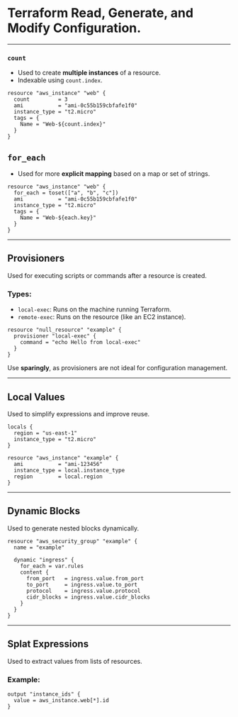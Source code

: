 
# Terraform Read, Generate, and Modify Configuration.

---

### `count`
- Used to create **multiple instances** of a resource.
- Indexable using `count.index`.

```hcl
resource "aws_instance" "web" {
  count         = 3
  ami           = "ami-0c55b159cbfafe1f0"
  instance_type = "t2.micro"
  tags = {
    Name = "Web-${count.index}"
  }
}
```

## `for_each`
- Used for more **explicit mapping** based on a map or set of strings.

```hcl
resource "aws_instance" "web" {
  for_each = toset(["a", "b", "c"])
  ami           = "ami-0c55b159cbfafe1f0"
  instance_type = "t2.micro"
  tags = {
    Name = "Web-${each.key}"
  }
}
```
---

## Provisioners

Used for executing scripts or commands after a resource is created.

### Types:
- `local-exec`: Runs on the machine running Terraform.
- `remote-exec`: Runs on the resource (like an EC2 instance).

```hcl
resource "null_resource" "example" {
  provisioner "local-exec" {
    command = "echo Hello from local-exec"
  }
}
```

Use **sparingly**, as provisioners are not ideal for configuration management.

---


## Local Values

Used to simplify expressions and improve reuse.

```hcl
locals {
  region = "us-east-1"
  instance_type = "t2.micro"
}

resource "aws_instance" "example" {
  ami           = "ami-123456"
  instance_type = local.instance_type
  region        = local.region
}
```

---

## Dynamic Blocks

Used to generate nested blocks dynamically.

```hcl
resource "aws_security_group" "example" {
  name = "example"

  dynamic "ingress" {
    for_each = var.rules
    content {
      from_port   = ingress.value.from_port
      to_port     = ingress.value.to_port
      protocol    = ingress.value.protocol
      cidr_blocks = ingress.value.cidr_blocks
    }
  }
}
```

---

## Splat Expressions

Used to extract values from lists of resources.

### Example:

```hcl
output "instance_ids" {
  value = aws_instance.web[*].id
}
```
